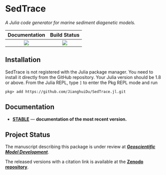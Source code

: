 # SedTrace
*A Julia code generator for marine sediment diagenetic models.*

| **Documentation**                            | **Build Status**                                                                                |
|:----------------------------------------:|:-----------------------:|
| [![][docs-stable-img]][docs-stable-url]  | [![][GHA-img]][GHA-url] |

[docs-stable-img]: https://img.shields.io/badge/docs-stable-blue.svg
[docs-stable-url]: https://jianghuidu.github.io/SedTrace.jl/dev
[GHA-img]: https://github.com/JianghuiDu/SedTrace.jl/workflows/CI/badge.svg
[GHA-url]: https://github.com/JianghuiDu/SedTrace.jl/actions

## Installation

SedTrace is not registered with the Julia package manager. You need to install it directly from the GitHub repository. Your Julia version should be 1.8 or above. From the Julia REPL, type `]` to enter the Pkg REPL mode and run

```
pkg> add https://github.com/JianghuiDu/SedTrace.jl.git
```

## Documentation

- [**STABLE**][docs-stable-url] &mdash; **documentation of the most recent version.**

## Project Status

The manuscript describing this package is under review at [<strong><em>Geoscientific Model Development</em></strong>](https://gmd.copernicus.org/preprints/gmd-2022-281/).

The released versions with a citation link is available at the [<strong>Zenodo repository</strong>](https://zenodo.org/record/7335341#.ZACjRybMKPo).
